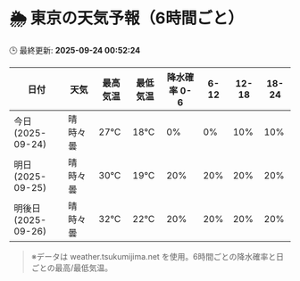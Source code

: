 # 🌦️ 東京の天気予報（6時間ごと）

🕒 最終更新: **2025-09-24 00:52:24**

| 日付 | 天気 | 最高気温 | 最低気温 | 降水確率 0-6 | 6-12 | 12-18 | 18-24 |
|------|------|----------|----------|------------|------|------|------|
| 今日 (2025-09-24) | 晴時々曇 | 27℃ | 18℃ | 0% | 0% | 10% | 10% |
| 明日 (2025-09-25) | 晴時々曇 | 30℃ | 19℃ | 20% | 20% | 20% | 20% |
| 明後日 (2025-09-26) | 晴時々曇 | 32℃ | 22℃ | 20% | 20% | 20% | 20% |

> ※データは weather.tsukumijima.net を使用。6時間ごとの降水確率と日ごとの最高/最低気温。